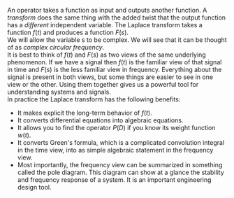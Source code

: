 An operator takes a function as input and outputs another function. A *transform* does the same thing with the added twist that the output function has a *different* independent variable. The Laplace transform takes a function $f(t)$ and produces a function $F(s)$.  
We will allow the variable s to be complex. We will see that it can be thought of as *complex circular frequency*.  
It is best to think of $f(t)$ and $F(s)$ as two views of the same underlying phenomenon. If we have a signal then $f(t)$ is the familiar view of that signal in time and $F(s)$ is the less familiar view in frequency. Everything about the signal is present in both views, but some things are easier to see in one view or the other. Using them together gives us a powerful tool for understanding systems and signals.  
In practice the Laplace transform has the following benefits:
* It makes explicit the long-term behavior of $f(t)$.
* It converts differential equations into algebraic equations.
* It allows you to find the operator $P(D)$ if you know its weight function $w(t)$.
* It converts Green's formula, which is a complicated convolution integral in the time view, into as simple algebraic statement in the frequency view.
* Most importantly, the frequency view can be summarized in something called the pole diagram. This diagram can show at a glance the stability and frequency response of a system. It is an important engineering design tool.
